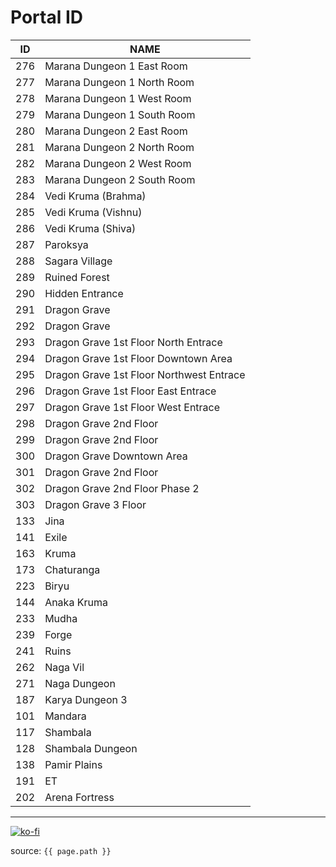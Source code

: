 # Portal ID

ID | NAME
--- | ---
276 | Marana Dungeon 1 East Room
277 | Marana Dungeon 1 North Room
278 | Marana Dungeon 1 West Room
279 | Marana Dungeon 1 South Room
280 | Marana Dungeon 2 East Room
281 | Marana Dungeon 2 North Room
282 | Marana Dungeon 2 West Room
283 | Marana Dungeon 2 South Room  
284 | Vedi Kruma (Brahma)
285 | Vedi Kruma (Vishnu)
286 | Vedi Kruma (Shiva)
287 | Paroksya
288 | Sagara Village
289 | Ruined Forest
290 | Hidden Entrance
291 | Dragon Grave
292 | Dragon Grave
293 | Dragon Grave 1st Floor North Entrace
294 | Dragon Grave 1st Floor Downtown Area
295 | Dragon Grave 1st Floor Northwest Entrace
296 | Dragon Grave 1st Floor East Entrace
297 | Dragon Grave 1st Floor West Entrace
298 | Dragon Grave 2nd Floor
299 | Dragon Grave 2nd Floor
300 | Dragon Grave Downtown Area
301 | Dragon Grave 2nd Floor
302 | Dragon Grave 2nd Floor Phase 2
303 | Dragon Grave 3 Floor
133 | Jina
141 | Exile
163 | Kruma
173 | Chaturanga
223 | Biryu
144 | Anaka Kruma
233 | Mudha
239 | Forge
241 | Ruins
262 | Naga Vil
271 | Naga Dungeon
187 | Karya Dungeon 3
101 | Mandara
117 | Shambala
128 | Shambala Dungeon
138 | Pamir Plains
191 | ET
202 | Arena Fortress

---

[![ko-fi](https://www.ko-fi.com/img/githubbutton_sm.svg)](https://ko-fi.com/T6T41JKMI)

source: `{{ page.path }}`
